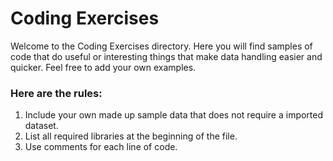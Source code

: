 # Coding Exercises

Welcome to the Coding Exercises directory. Here you will find samples of code that do useful or interesting things that make data handling easier and quicker. Feel free to add your own examples.

### Here are the rules:
1. Include your own made up sample data that does not require a imported dataset.
2. List all required libraries at the beginning of the file.
3. Use comments for each line of code.
